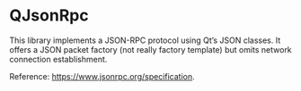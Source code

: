 # QJsonRpc

This library implements a JSON-RPC protocol using Qt’s JSON classes. It offers a JSON packet factory (not really factory template) but omits network connection establishment.

Reference: https://www.jsonrpc.org/specification.
